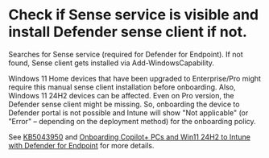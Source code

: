 # Check if Sense service is visible and install Defender sense client if not.

Searches for Sense service (required for Defender for Endpoint). If not found, Sense client gets installed via Add-WindowsCapability.

Windows 11 Home devices that have been upgraded to Enterprise/Pro might require this manual sense client installation before onboarding. Also, Windows 11 24H2 devices can be affected. Even on Pro version, the Defender sense client might be missing. So, onboarding the device to Defender portal is not possible and Intune will show "Not applicable" (or "Error" – depending on the deployment method) for the onboarding policy.

See [KB5043950](https://support.microsoft.com/en-us/topic/kb5043950-microsoft-defender-for-endpoint-known-issue-2fd719b6-8c26-469f-99fe-832eb1b702d7) and [Onboarding Copilot+ PCs and Win11 24H2 to Intune with Defender for Endpoint](https://www.manage-everything.cloud/post/onboarding-copilot-pcs-to-intune-with-defender-for-endpoint) for more details.